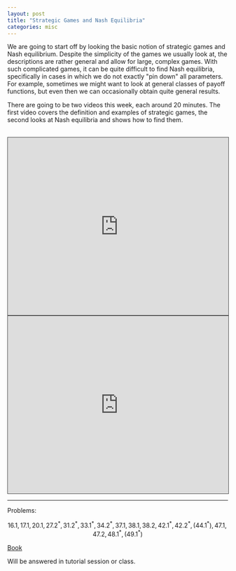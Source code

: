 ```yaml
---
layout: post
title: "Strategic Games and Nash Equilibria"
categories: misc
---
```



We are going to start off by looking the basic notion of strategic games and Nash equilibrium. Despite the simplicity of the games we usually look at, the descriptions are rather general and allow for large, complex games. With such complicated games, it can be quite difficult to find Nash equilibria, specifically in cases in which we do not exactly "pin down" all parameters. For example, sometimes we might want to look at general classes of payoff functions, but even then we can occasionally obtain quite general results. 

There are going to be two videos this week, each around 20 minutes. The first video covers the definition and examples of strategic games, the second looks at Nash equilibria and shows how to find them. 
<br><br>

<iframe src="https://york.cloud.panopto.eu/Panopto/Pages/Embed.aspx?id=4e87ba13-ee55-482a-ac46-adb401469b31&autoplay=false&offerviewer=true&showtitle=true&showbrand=false&captions=false&interactivity=all" height="405" width="100%" style="border: 1px solid #464646;" allowfullscreen allow="autoplay"></iframe>



<iframe src="https://york.cloud.panopto.eu/Panopto/Pages/Embed.aspx?id=e1ee0f19-226d-46c8-bd28-adb401543c82&autoplay=false&offerviewer=true&showtitle=true&showbrand=false&captions=false&interactivity=all" height="405" width="100%" style="border: 1px solid #464646;" allowfullscreen allow="autoplay"></iframe>


---

Problems:

$$16.1, 17.1, 20.1, 27.2^*, 31.2^{*}, 33.1^{*}, 34.2^{*}, 37.1,38.1,38.2,42.1^{*}, 42.2^{*},\left(44.1^{*}\right), 47.1,47.2,48.1^{*},\left(49.1^{*}\right)$$

[Book](https://www.economics.utoronto.ca/osborne/igt/nash.pdf)

Will be answered in tutorial session or class.

 